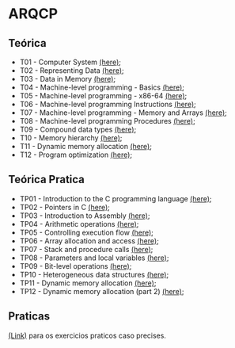# ARQCP
## Teórica

- T01 - Computer System [(here)](https://github.com/LuigyLima01/Estudos_C/blob/main/ARQCP/Teoricas/T01%20-%20Computer%20System.pdf);
- T02 - Representing Data [(here)](https://github.com/LuigyLima01/Estudos_C/blob/main/ARQCP/Teoricas/T02%20-%20Representing%20Data.pdf);
- T03 - Data in Memory [(here)](https://github.com/LuigyLima01/Estudos_C/tree/main/ARQCP/Teoricas/T03%20-%20Data%20in%20Memory);
- T04 - Machine-level programming - Basics [(here)](https://github.com/LuigyLima01/Estudos_C/blob/main/ARQCP/Teoricas/T04%20-%20Machine-level%20programming%20-%20Basics.pdf);
- T05 - Machine-level programming - x86-64 [(here)](https://github.com/LuigyLima01/Estudos_C/blob/main/ARQCP/Teoricas/T05%20-%20Machine-level%20programming%20-%20x86-64.pdf);
- T06 - Machine-level programming Instructions [(here)](https://github.com/LuigyLima01/Estudos_C/tree/main/ARQCP/Teoricas/T06%20-%20Machine-level%20programming%20Instructions);
- T07 - Machine-level programming - Memory and Arrays [(here)](https://github.com/LuigyLima01/Estudos_C/blob/main/ARQCP/Teoricas/T07%20-%20Machine-level%20programming%20-%20Memory%20and%20Arrays.pdf);
- T08 - Machine-level programming Procedures [(here)](https://github.com/LuigyLima01/Estudos_C/tree/main/ARQCP/Teoricas/T08%20-%20Machine-level%20programming%20Procedures);
- T09 - Compound data types [(here)](https://github.com/LuigyLima01/Estudos_C/blob/main/ARQCP/Teoricas/T09%20-%20Compound%20data%20types.pdf);
- T10 - Memory hierarchy [(here)](https://github.com/LuigyLima01/Estudos_C/blob/main/ARQCP/Teoricas/T10%20-%20Memory%20hierarchy.pdf);
- T11 - Dynamic memory allocation [(here)](https://github.com/LuigyLima01/Estudos_C/blob/main/ARQCP/Teoricas/T11%20-%20Dynamic%20memory%20allocation.pdf);
- T12 - Program optimization [(here)](https://github.com/LuigyLima01/Estudos_C/blob/main/ARQCP/Teoricas/T12%20-%20Program%20optimization.pdf);

## Teórica Pratica

- TP01 - Introduction to the C programming language [(here)](https://github.com/LuigyLima01/Estudos_C/blob/main/ARQCP/Teorica-pratica/TP01%20-%20Introduction%20to%20the%20C%20programming%20language.pdf);
- TP02 - Pointers in C [(here)](https://github.com/LuigyLima01/Estudos_C/blob/main/ARQCP/Teorica-pratica/TP02%20-%20Pointers%20in%20C.pdf);
- TP03 - Introduction to Assembly [(here)](https://github.com/LuigyLima01/Estudos_C/blob/main/ARQCP/Teorica-pratica/TP03%20-%20Introduction%20to%20Assembly.pdf);
- TP04 - Arithmetic operations [(here)](https://github.com/LuigyLima01/Estudos_C/blob/main/ARQCP/Teorica-pratica/TP03%20-%20Introduction%20to%20Assembly.pdf);
- TP05 - Controlling execution flow [(here)](https://github.com/LuigyLima01/Estudos_C/blob/main/ARQCP/Teorica-pratica/TP05%20-%20Controlling%20execution%20flow.pdf);
- TP06 - Array allocation and access [(here)](https://github.com/LuigyLima01/Estudos_C/blob/main/ARQCP/Teorica-pratica/TP06%20-%20Array%20allocation%20and%20access.pdf);
- TP07 - Stack and procedure calls [(here)](https://github.com/LuigyLima01/Estudos_C/blob/main/ARQCP/Teorica-pratica/TP07%20-%20Stack%20and%20procedure%20calls.pdf);
- TP08 - Parameters and local variables [(here)](https://github.com/LuigyLima01/Estudos_C/blob/main/ARQCP/Teorica-pratica/TP08%20-%20Parameters%20and%20local%20variables.pdf);
- TP09 - Bit-level operations [(here)](https://github.com/LuigyLima01/Estudos_C/blob/main/ARQCP/Teorica-pratica/TP09%20-%20Bit-level%20operations.pdf);
- TP10 - Heterogeneous data structures [(here)](https://github.com/LuigyLima01/Estudos_C/blob/main/ARQCP/Teorica-pratica/TP10%20-%20Heterogeneous%20data%20structures.pdf);
- TP11 - Dynamic memory allocation [(here)](https://github.com/LuigyLima01/Estudos_C/blob/main/ARQCP/Teorica-pratica/TP11%20-%20Dynamic%20memory%20allocation.pdf);
- TP12 - Dynamic memory allocation (part 2) [(here)](https://github.com/LuigyLima01/Estudos_C/blob/main/ARQCP/Teorica-pratica/TP12%20-%20Dynamic%20memory%20allocation%20(part%202).pdf);

## Praticas

[(Link)](https://github.com/GabrielGoncalves22/ISEP-ARQCP) para os exercicios praticos caso precises.
